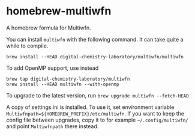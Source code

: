 # homebrew-multiwfn

A homebrew formula for Multiwfn.

You can install `multiwfn` with the following command. It can take quite a while to compile.

```
brew install --HEAD digital-chemistry-laboratory/multiwfn/multiwfn
```

To add OpenMP support, use instead

```
brew tap digital-chemistry-laboratory/multiwfn
brew install --HEAD multiwfn --with-openmp
```

To upgrade to the latest version, run `brew upgrade multiwfn --fetch-HEAD`

A copy of settings.ini is installed. To use it, set environment variable `Multiwfnpath=${HOMEBREW_PREFIX}/etc/multiwfn`. If you want to keep the config file between upgrades, copy it to for example `~/.config/multiwfn/` and point `Multiwfnpath` there instead.
